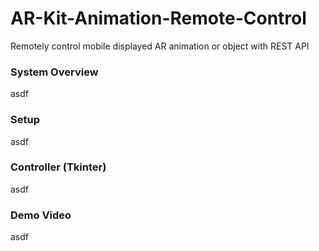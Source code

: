 # AR-Kit-Animation-Remote-Control
Remotely control mobile displayed AR animation or object with REST API


### System Overview
asdf


### Setup
asdf


### Controller (Tkinter)
asdf


### Demo Video
asdf

